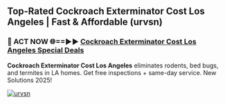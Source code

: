 ## Top-Rated Cockroach Exterminator Cost Los Angeles | Fast & Affordable (urvsn)

<h3>🐜 ACT NOW 🌐==►► <a href="https://tinyurl.com/2dysvsjj" rel="nofollow">Cockroach Exterminator Cost Los Angeles Special Deals</a></h3>

**Cockroach Exterminator Cost Los Angeles** eliminates rodents, bed bugs, and termites in LA homes. Get free inspections + same-day service. New Solutions 2025!

[![urvsn](https://i.imgur.com/JCYaghj.jpeg)](https://tinyurl.com/2dysvsjj)